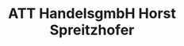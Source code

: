 ---
title: "ATT HandelsgmbH Horst Spreitzhofer"
url: /ternitz/att-handelsgmbh-horst-spreitzhofer/
shop: Autowerkstatt
---